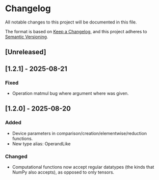 # Changelog

All notable changes to this project will be documented in this file.

The format is based on [Keep a Changelog](https://keepachangelog.com/en/1.0.0/),
and this project adheres to [Semantic Versioning](https://semver.org/spec/v2.0.0.html).

## [Unreleased]

## [1.2.1] - 2025-08-21

### Fixed

- Operation matmul bug where argument where was given.

## [1.2.0] - 2025-08-20

### Added
- Device parameters in comparison/creation/elementwise/reduction functions.
- New type alias: OperandLike

### Changed
- Computational functions now accept regular datatypes (the kinds that NumPy also accepts), as opposed to only tensors.